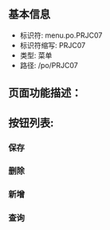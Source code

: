 
## 基本信息

- 标识符: menu.po.PRJC07
- 标识符缩写: PRJC07
- 类型: 菜单
- 路径: /po/PRJC07

## 页面功能描述：





## 按钮列表:


### 保存



### 删除



### 新增



### 查询


